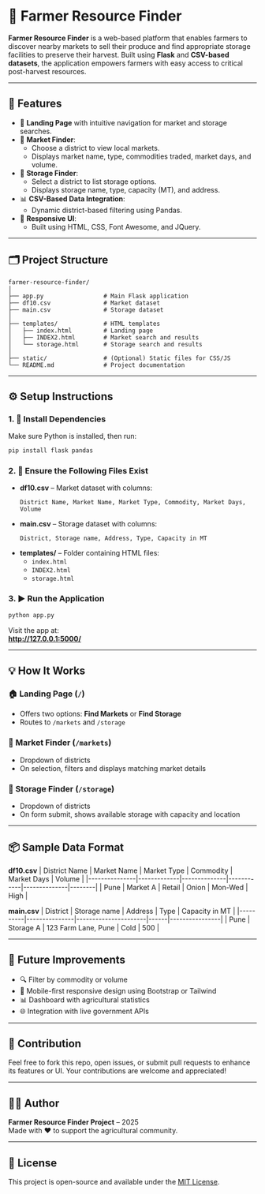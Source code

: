
# 🌾 Farmer Resource Finder

**Farmer Resource Finder** is a web-based platform that enables farmers to discover nearby markets to sell their produce and find appropriate storage facilities to preserve their harvest. Built using **Flask** and **CSV-based datasets**, the application empowers farmers with easy access to critical post-harvest resources.

---

## 🚀 Features

- 🧭 **Landing Page** with intuitive navigation for market and storage searches.
- 🏪 **Market Finder**:
  - Choose a district to view local markets.
  - Displays market name, type, commodities traded, market days, and volume.
- 🏬 **Storage Finder**:
  - Select a district to list storage options.
  - Displays storage name, type, capacity (MT), and address.
- 📊 **CSV-Based Data Integration**:
  - Dynamic district-based filtering using Pandas.
- 🎨 **Responsive UI**:
  - Built using HTML, CSS, Font Awesome, and JQuery.

---

## 🗂️ Project Structure

```
farmer-resource-finder/
│
├── app.py                 # Main Flask application
├── df10.csv               # Market dataset
├── main.csv               # Storage dataset
│
├── templates/             # HTML templates
│   ├── index.html         # Landing page
│   ├── INDEX2.html        # Market search and results
│   └── storage.html       # Storage search and results
│
├── static/                # (Optional) Static files for CSS/JS
└── README.md              # Project documentation
```

---

## ⚙️ Setup Instructions

### 1. 🐍 Install Dependencies
Make sure Python is installed, then run:
```bash
pip install flask pandas
```

### 2. 📁 Ensure the Following Files Exist

- **df10.csv** – Market dataset with columns:
  ```
  District Name, Market Name, Market Type, Commodity, Market Days, Volume
  ```
- **main.csv** – Storage dataset with columns:
  ```
  District, Storage name, Address, Type, Capacity in MT
  ```
- **templates/** – Folder containing HTML files:
  - `index.html`
  - `INDEX2.html`
  - `storage.html`

### 3. ▶️ Run the Application
```bash
python app.py
```

Visit the app at:  
**http://127.0.0.1:5000/**

---

## 💡 How It Works

### 🏠 Landing Page (`/`)
- Offers two options: **Find Markets** or **Find Storage**
- Routes to `/markets` and `/storage`

### 🏪 Market Finder (`/markets`)
- Dropdown of districts
- On selection, filters and displays matching market details

### 🏬 Storage Finder (`/storage`)
- Dropdown of districts
- On form submit, shows available storage with capacity and location

---

## 📦 Sample Data Format

**df10.csv**
| District Name | Market Name | Market Type | Commodity | Market Days | Volume |
|---------------|-------------|--------------|------------|--------------|--------|
| Pune          | Market A    | Retail       | Onion      | Mon-Wed      | High   |

**main.csv**
| District | Storage name | Address              | Type | Capacity in MT |
|----------|---------------|----------------------|------|----------------|
| Pune     | Storage A     | 123 Farm Lane, Pune  | Cold | 500            |

---

## 🎯 Future Improvements

- 🔍 Filter by commodity or volume
- 📱 Mobile-first responsive design using Bootstrap or Tailwind
- 📊 Dashboard with agricultural statistics
- 🌐 Integration with live government APIs

---

## 🙌 Contribution

Feel free to fork this repo, open issues, or submit pull requests to enhance its features or UI. Your contributions are welcome and appreciated!

---

## 🧑‍💻 Author

**Farmer Resource Finder Project** – 2025  
Made with ❤️ to support the agricultural community.

---

## 📄 License

This project is open-source and available under the [MIT License](LICENSE).
